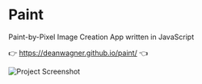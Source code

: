 # Paint
Paint-by-Pixel Image Creation App written in JavaScript

👉 https://deanwagner.github.io/paint/ 👈

![Project Screenshot](https://deanwagner.github.io/paint/img/paint-screenshot.png)

